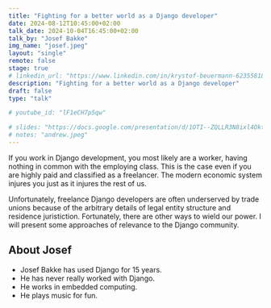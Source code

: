 ```yaml
---
title: "Fighting for a better world as a Django developer"
date: 2024-08-12T10:45:00+02:00
talk_date: 2024-10-04T16:45:00+02:00
talk_by: "Josef Bakke"
img_name: "josef.jpeg"
layout: "single"
remote: false
stage: true
# linkedin_url: "https://www.linkedin.com/in/krystof-beuermann-623558184/"
description: "Fighting for a better world as a Django developer"
draft: false
type: "talk"

# youtube_id: "lF1eCH7p5qw"

# slides: "https://docs.google.com/presentation/d/1OTI--ZQLLR3N8ixl4OktEwbXfiau_0BNXicl_3j5uYc/edit?usp=sharing"
# notes: "andrew.jpeg"
---
```


If you work in Django development, you most likely are a worker,
having nothing in common with the employing class. This is the case even
if you are highly paid and classified as a freelancer. The modern
economic system injures you just as it injures the rest of us.

Unfortunately, freelance Django developers are often underserved by
trade unions because of the arbitrary details of legal entity
structure and residence juristiction. Fortunately, there are other ways
to wield our power. I will present some approaches of relevance to the
Django community.

## About Josef

* Josef Bakke has used Django for 15 years.
* He has never really worked with Django.
* He works in embedded computing.
* He plays music for fun.
